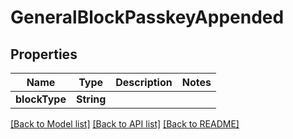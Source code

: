 # GeneralBlockPasskeyAppended

## Properties
Name | Type | Description | Notes
------------ | ------------- | ------------- | -------------
**blockType** | **String** |  | 

[[Back to Model list]](../README.md#documentation-for-models) [[Back to API list]](../README.md#documentation-for-api-endpoints) [[Back to README]](../README.md)


